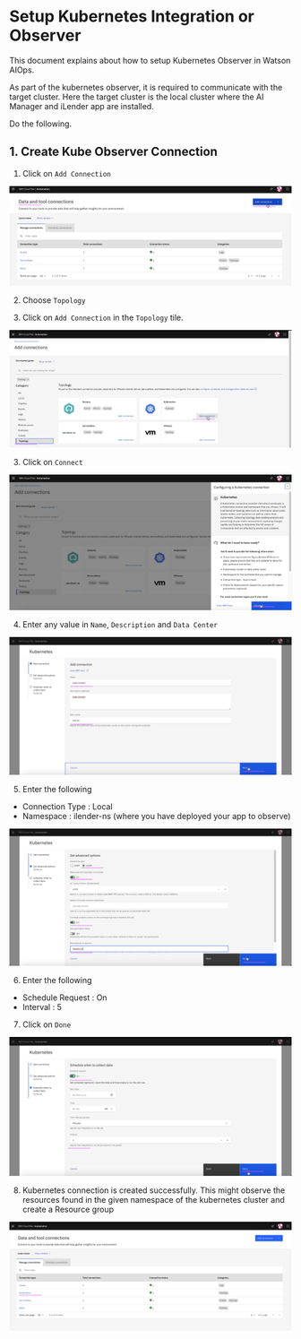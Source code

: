 # Setup Kubernetes Integration or Observer

This document explains about how to setup Kubernetes Observer in Watson AIOps.

As part of the kubernetes observer, it is required to communicate with the target cluster. 
Here the target cluster is the local cluster where the AI Manager and iLender app are installed.

Do the following.


## 1. Create Kube Observer Connection

1. Click on `Add Connection`

<img src="images/image-00001.png">

2. Choose `Topology`

3. Click on `Add Connection` in the `Topology` tile.

<img src="images/image-00002.png">

3. Click on `Connect`

<img src="images/image-00003.png">

4. Enter any value in `Name`,  `Description` and `Data Center`

<img src="images/image-00004.png">

5. Enter the following

 - Connection Type : Local
 - Namespace : ilender-ns  (where you have deployed your app to observe)

<img src="images/image-00005.png">

6. Enter the following

 - Schedule Request : On
 - Interval : 5

7. Click on `Done`

<img src="images/image-00006.png">

8. Kubernetes connection is created successfully. This might observe the resources found in the given namespace of the kubernetes cluster and create a Resource group

<img src="images/image-00007.png">

